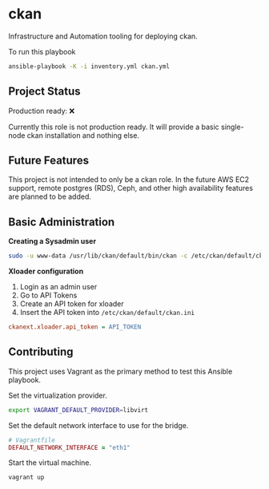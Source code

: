 # ckan
Infrastructure and Automation tooling for deploying ckan.

To run this playbook

```bash
ansible-playbook -K -i inventory.yml ckan.yml
```

## Project Status

Production ready: ❌

Currently this role is not production ready. It will provide a basic single-node ckan installation and nothing else.

## Future Features

This project is not intended to only be a ckan role. In the future AWS EC2 support, remote postgres (RDS), Ceph,  and other high availability features are planned to be added.

## Basic Administration
**Creating a Sysadmin user**
```bash
sudo -u www-data /usr/lib/ckan/default/bin/ckan -c /etc/ckan/default/ckan.ini sysadmin add admin name=admin
```
**Xloader configuration**
1. Login as an admin user
1. Go to API Tokens
1. Create an API token for xloader
1. Insert the API token into `/etc/ckan/default/ckan.ini`
```ini
ckanext.xloader.api_token = API_TOKEN
```

## Contributing

This project uses Vagrant as the primary method to test this Ansible playbook.

Set the virtualization provider.
```bash
export VAGRANT_DEFAULT_PROVIDER=libvirt
```
Set the default network interface to use for the bridge.
```ruby
# Vagrantfile
DEFAULT_NETWORK_INTERFACE = "eth1"
```
Start the virtual machine.
```bash
vagrant up
```

